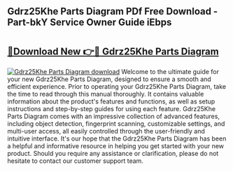 ## Gdrz25Khe Parts Diagram PDf Free Download - Part-bkY Service Owner Guide iEbps

# <h2><a href="http://dfskmp.blite.top/?on=Gdrz25Khe+Parts+Diagram">🔗Download New 👉🔴 Gdrz25Khe Parts Diagram</a></h2>

[![Gdrz25Khe Parts Diagram download](https://i.imgur.com/lujVjoI.png)](http://dfskmp.blite.top/?on=Gdrz25Khe+Parts+Diagram)
Welcome to the ultimate guide for your new Gdrz25Khe Parts Diagram, designed to ensure a smooth and efficient experience. Prior to operating your Gdrz25Khe Parts Diagram, take the time to read through this manual thoroughly. It contains valuable information about the product's features and functions, as well as setup instructions and step-by-step guides for using each feature. Gdrz25Khe Parts Diagram comes with an impressive collection of advanced features, including object detection, fingerprint scanning, customizable settings, and multi-user access, all easily controlled through the user-friendly and intuitive interface. It's our hope that the Gdrz25Khe Parts Diagram has been a helpful and informative resource in helping you get started with your new product. Should you require any assistance or clarification, please do not hesitate to contact our customer support team.
